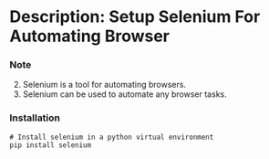 # Description: Setup Selenium For Automating Browser

### Note
2. Selenium is a tool for automating browsers.
3. Selenium can be used to automate any browser tasks. 

### Installation
    # Install selenium in a python virtual environment
    pip install selenium
